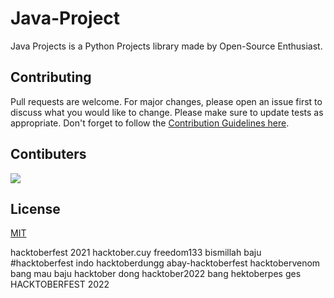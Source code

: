 # Java-Project

Java Projects is a Python Projects library made by Open-Source Enthusiast.

## Contributing

Pull requests are welcome. For major changes, please open an issue first to discuss what you would like to change. Please make sure to update tests as appropriate. Don't forget to follow the [Contribution Guidelines here](https://github.com/FirmanKurniawan/Java-Projects/blob/main/CONTRIBUTION.md).

## Contibuters

<a href="https://github.com/FirmanKurniawan/Java-Projects/graphs/contributors">
  <img src="https://contrib.rocks/image?repo=FirmanKurniawan/Java-Projects" />
</a>

## License

[MIT](https://choosealicense.com/licenses/mit/)

hacktoberfest 2021
hacktober.cuy
freedom133
bismillah baju
#hacktoberfest indo
hacktoberdungg
abay-hacktoberfest
hacktobervenom
bang mau baju hacktober dong
hacktober2022 bang
hektoberpes ges
HACKTOBERFEST 2022
